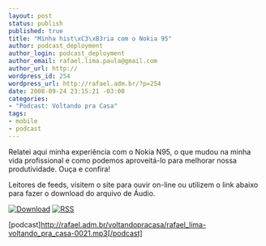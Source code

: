 ```yaml
--- 
layout: post
status: publish
published: true
title: "Minha hist\xC3\xB3ria com o Nokia 95"
author: podcast_deployment
author_login: podcast_deployment
author_email: rafael.lima.paula@gmail.com
author_url: http://
wordpress_id: 254
wordpress_url: http://rafael.adm.br/?p=254
date: 2008-09-24 23:15:21 -03:00
categories: 
- "Podcast: Voltando pra Casa"
tags: 
- mobile
- podcast
---
```

Relatei aqui minha experiência com o Nokia N95, o que mudou na minha vida profissional e como podemos aproveitá-lo para melhorar nossa produtividade. Ouça e confira!

Leitores de feeds, visitem o site para ouvir on-line ou utilizem o link abaixo para fazer o download do arquivo de Áudio.

<a class="noborder" href="http://rafael.adm.br/voltandopracasa/rafael_lima-voltando_pra_casa-0021.mp3" title="Download"><img src="http://rafael.adm.br/images/download_green.gif" border="0" alt="Download" /></a> <a class="noborder" href="http://feeds.feedburner.com/rafael_lima_podcast" title="RSS"><img src="http://rafael.adm.br/images/icn-feed-16x16.png" border="0" alt="RSS" /></a>

[podcast]http://rafael.adm.br/voltandopracasa/rafael_lima-voltando_pra_casa-0021.mp3[/podcast]
